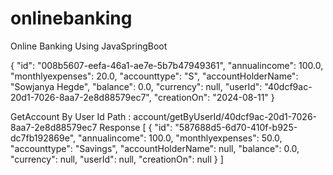 # onlinebanking
Online Banking Using JavaSpringBoot

{
    "id": "008b5607-eefa-46a1-ae7e-5b7b47949361",
    "annualincome": 100.0,
    "monthlyexpenses": 20.0,
    "accounttype": "S",
    "accountHolderName": "Sowjanya Hegde",
    "balance": 0.0,
    "currency": null,
    "userId": "40dcf9ac-20d1-7026-8aa7-2e8d88579ec7",
    "creationOn": "2024-08-11"
}


GetAccount By User Id
Path : account/getByUserId/40dcf9ac-20d1-7026-8aa7-2e8d88579ec7
Response
[
    {
        "id": "587688d5-6d70-410f-b925-dc7fb192869e",
        "annualincome": 100.0,
        "monthlyexpenses": 50.0,
        "accounttype": "Savings",
        "accountHolderName": null,
        "balance": 0.0,
        "currency": null,
        "userId": null,
        "creationOn": null
    }
]
